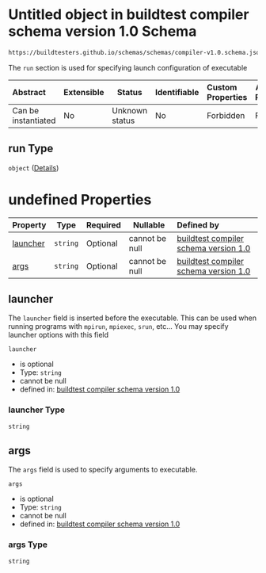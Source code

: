 # Untitled object in buildtest compiler schema version 1.0 Schema

```txt
https://buildtesters.github.io/schemas/schemas/compiler-v1.0.schema.json#/properties/run
```

The `run` section is used for specifying launch configuration of executable


| Abstract            | Extensible | Status         | Identifiable | Custom Properties | Additional Properties | Access Restrictions | Defined In                                                                             |
| :------------------ | ---------- | -------------- | ------------ | :---------------- | --------------------- | ------------------- | -------------------------------------------------------------------------------------- |
| Can be instantiated | No         | Unknown status | No           | Forbidden         | Forbidden             | none                | [compiler-v1.0.schema.json\*](../out/compiler-v1.0.schema.json "open original schema") |

## run Type

`object` ([Details](compiler-v1-properties-run.md))

# undefined Properties

| Property              | Type     | Required | Nullable       | Defined by                                                                                                                                                                                                     |
| :-------------------- | -------- | -------- | -------------- | :------------------------------------------------------------------------------------------------------------------------------------------------------------------------------------------------------------- |
| [launcher](#launcher) | `string` | Optional | cannot be null | [buildtest compiler schema version 1.0](compiler-v1-properties-run-properties-launcher.md "https&#x3A;//buildtesters.github.io/schemas/schemas/compiler-v1.0.schema.json#/properties/run/properties/launcher") |
| [args](#args)         | `string` | Optional | cannot be null | [buildtest compiler schema version 1.0](compiler-v1-properties-run-properties-args.md "https&#x3A;//buildtesters.github.io/schemas/schemas/compiler-v1.0.schema.json#/properties/run/properties/args")         |

## launcher

The `launcher` field is inserted before the executable. This can be used when running programs with `mpirun`, `mpiexec`, `srun`, etc... You may specify launcher options with this field


`launcher`

-   is optional
-   Type: `string`
-   cannot be null
-   defined in: [buildtest compiler schema version 1.0](compiler-v1-properties-run-properties-launcher.md "https&#x3A;//buildtesters.github.io/schemas/schemas/compiler-v1.0.schema.json#/properties/run/properties/launcher")

### launcher Type

`string`

## args

The `args` field is used to specify arguments to executable.


`args`

-   is optional
-   Type: `string`
-   cannot be null
-   defined in: [buildtest compiler schema version 1.0](compiler-v1-properties-run-properties-args.md "https&#x3A;//buildtesters.github.io/schemas/schemas/compiler-v1.0.schema.json#/properties/run/properties/args")

### args Type

`string`
